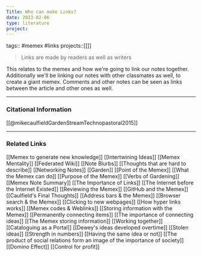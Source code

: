 ```yaml
---
Title: Who can make Links?
date: 2023-02-06
type: literature
project:
---
```

tags:: #memex #links
projects::[[]]

> Links are made by readers as well as writers

This relates to the memex and how we're going to link our notes together. Additionally we'll be linking our notes with other classmates as well, to create a giant memex. Comments and other notes can be seen as links between the article and other ones as well.

---
### Citational Information

[[@mikecaulfieldGardenStreamTechnopastoral2015]]

---

### Related Links

[[Memex to generate new knowledge]]
[[Intertwining Ideas]]
[[Memex Mentality]]
[[Federated Wiki]]
[[Note Blurbs]]
[[Thoughts that are hard to describe]]
[[Networking Notes]]
[[Garden]]
[[Point of the Memex]]
[[What the Memex can do]]
[[Purpose of the Memex]]
[[Verbs of Gardening]]
[[Memex Note Summary]]
[[The Importance of Links]]
[[The Internet before the Internet Existed]]
[[Reviewing the Memex]]
[[GitHub and the Memex]]
[[Caulfield's Final Thoughts]]
[[Address bars & the Memex]]
[[Browser search & the Memex]]
[[Clicking to new webpages]]
[[How hyper links works]]
[[Memex codes & Weblinks]]
[[Storing information with the Memex]]
[[Permanently connecting items]]
[[The importance of connecting ideas]]
[[The Memex storing information]]
[[Working together]]
[[Cataloguing as a Portal]]
[[Dewey's ideas developed overtime]]
[[Stolen ideas]]
[[Strength in numbers]]
[[Having the same idea or not]]
[[The product of social relations form an image of the importance of society]]
[[Domino Effect]]
[[Control for profit]]